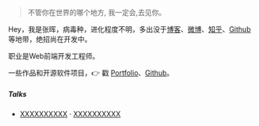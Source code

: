 > 不管你在世界的哪个地方,
> 我一定会,去见你。


Hey，我是张晖，病毒种，进化程度不明，多出没于[博客](https://handyzhang.github.io)、[微博](weibo.com/myhandy)、[知乎](https://www.zhihu.com/people/handyzhang/pins/posts)、[Github](https://github.com/handyzhang) 等地带，绝招尚在开发中。

职业是Web前端开发工程师。

一些作品和开源软件项目，👉 戳 [Portfolio](/portfolio)、[Github](https://github.com/handyzhang)。

##### Talks

- [XXXXXXXXXX][0] · [XXXXXXXXXX](https://github.com/handyzhang)

[0]: https://handyzhang.github.io/



